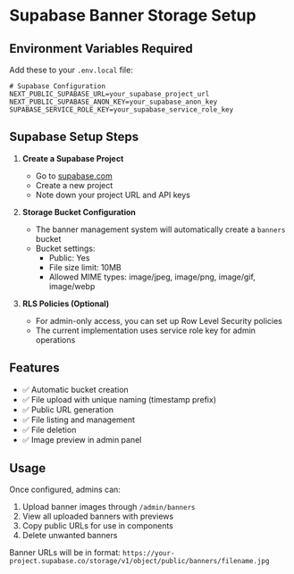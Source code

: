 # Supabase Banner Storage Setup

## Environment Variables Required

Add these to your `.env.local` file:

```env
# Supabase Configuration
NEXT_PUBLIC_SUPABASE_URL=your_supabase_project_url
NEXT_PUBLIC_SUPABASE_ANON_KEY=your_supabase_anon_key
SUPABASE_SERVICE_ROLE_KEY=your_supabase_service_role_key
```

## Supabase Setup Steps

1. **Create a Supabase Project**
   - Go to [supabase.com](https://supabase.com)
   - Create a new project
   - Note down your project URL and API keys

2. **Storage Bucket Configuration**
   - The banner management system will automatically create a `banners` bucket
   - Bucket settings:
     - Public: Yes
     - File size limit: 10MB
     - Allowed MIME types: image/jpeg, image/png, image/gif, image/webp

3. **RLS Policies (Optional)**
   - For admin-only access, you can set up Row Level Security policies
   - The current implementation uses service role key for admin operations

## Features

- ✅ Automatic bucket creation
- ✅ File upload with unique naming (timestamp prefix)
- ✅ Public URL generation
- ✅ File listing and management
- ✅ File deletion
- ✅ Image preview in admin panel

## Usage

Once configured, admins can:
1. Upload banner images through `/admin/banners`
2. View all uploaded banners with previews
3. Copy public URLs for use in components
4. Delete unwanted banners

Banner URLs will be in format:
`https://your-project.supabase.co/storage/v1/object/public/banners/filename.jpg`
